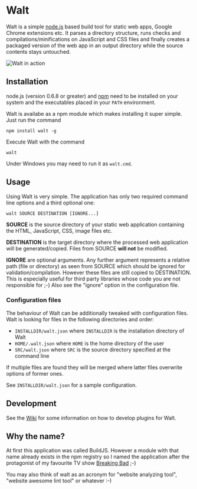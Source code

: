 Walt
====

Walt is a simple [node.js](http://nodejs.org/) based build tool for static web
apps, Google Chrome extensions etc. It parses a directory structure, runs checks
and compilations/minifications on JavaScript and CSS files and finally creates a
packaged version of the web app in an output directory while the source contents
stays untouched.

![Walt in action](http://svenjacobs.github.com/walt/walt.png "Walt in action")

Installation
------------

node.js (version 0.6.8 or greater) and [npm](http://npmjs.org/) need to be installed
on your system and the executables placed in your `PATH` environment.

Walt is availabe as a npm module which makes installing it super simple. Just run
the command

    npm install walt -g

Execute Walt with the command

    walt

Under Windows you may need to run it as `walt.cmd`.

Usage
-----

Using Walt is very simple. The application has only two required command line
options and a third optional one:

    walt SOURCE DESTINATION [IGNORE...]

**SOURCE** is the source directory of your static web application containing the
HTML, JavaScript, CSS, image files etc.

**DESTINATION** is the target directory where the processed web application will be
generated/copied. Files from SOURCE **will not** be modified.

**IGNORE** are optional arguments. Any further argument represents a relative path
(file or directory) as seen from SOURCE which should be ignored for validation/compilation.
However these files are still copied to DESTINATION. This is especially useful
for third party libraries whose code you are not responsible for ;-) Also see the
"ignore" option in the configuration file.

### Configuration files

The behaviour of Walt can be additionally tweaked with configuration files.
Walt is looking for files in the following directories and order:

* `INSTALLDIR/walt.json` where `INSTALLDIR` is the installation directory of Walt
* `HOME/.walt.json` where `HOME` is the home directory of the user
* `SRC/walt.json` where `SRC` is the source directory specified at the command line

If multiple files are found they will be merged where latter files overwrite options
of former ones.

See `INSTALLDIR/walt.json` for a sample configuration.

Development
-----------

See the [Wiki](https://github.com/svenjacobs/Walt/wiki/) for some information on
how to develop plugins for Walt.

Why the name?
-------------

At first this application was called BuildJS. However a module with that name
already exists in the npm registry so I named the application after the protagonist
of my favourite TV show [Breaking Bad](http://en.wikipedia.org/wiki/Breaking_Bad) ;-)

You may also think of walt as an acronym for "website analyzing tool", "website
awesome lint tool" or whatever :-)

